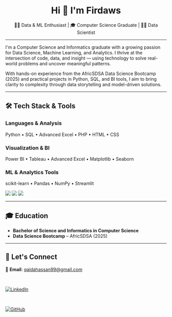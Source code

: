 <h1 align="center">Hi 👋 I'm Firdaws</h1>
<p align="center">
  👩‍💻 Data & ML Enthusiast | 🎓 Computer Science Graduate | 👩‍💻 Data Scientist
</p>

---
I'm a Computer Science and Informatics graduate with a growing passion for Data Science, Machine Learning, and Analytics. I thrive at the intersection of code, data, and insight — using technology to solve real-world problems and uncover meaningful patterns.

With hands-on experience from the AfricSDSA Data Science Bootcamp (2025) and practical projects in Python, SQL, and BI tools, I aim to bring clarity to complexity through data storytelling and model-driven solutions.

---

## 🛠️ Tech Stack & Tools

### Languages & Analysis  
Python • SQL • Advanced Excel • PHP • HTML • CSS 

### Visualization & BI  
Power BI • Tableau • Advanced Excel • Matplotlib • Seaborn

### ML & Analytics Tools  
scikit-learn • Pandas • NumPy • Streamlit

<p align="left">
  <img src="https://img.shields.io/badge/Python-3776AB?style=for-the-badge&logo=python&logoColor=white" />
  <img src="https://img.shields.io/badge/SQL-4479A1?style=for-the-badge&logo=postgresql&logoColor=white" />
  <img src="https://img.shields.io/badge/Power%20BI-F2C811?style=for-the-badge&logo=powerbi&logoColor=black" />
  
</p>

---

## 🎓 Education

- **Bachelor of Science and Informatics in Computer Science**  
- **Data Science Bootcamp** – AfricSDSA (2025)

---

## 🤝 Let's Connect

📧 **Email**: qaidahassan99@gmail.com

<br>

[![LinkedIn](https://img.shields.io/badge/LinkedIn-0A66C2?style=for-the-badge&logo=linkedin&logoColor=white)](https://www.linkedin.com/in/firdaws-hassan/)

<br>

[![GitHub](https://img.shields.io/badge/GitHub-000?style=for-the-badge&logo=github&logoColor=white)](https://github.com/Firdawws)


